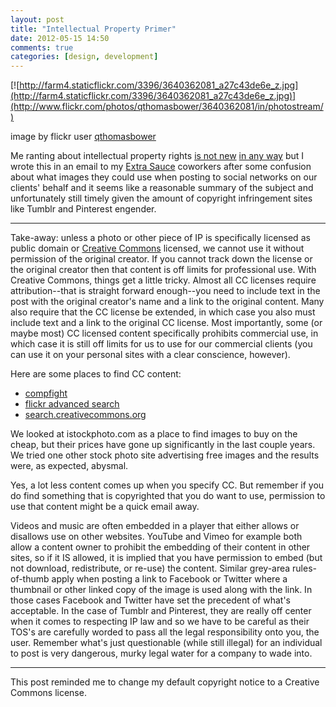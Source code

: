 ```yaml
---
layout: post
title: "Intellectual Property Primer"
date: 2012-05-15 14:50
comments: true
categories: [design, development]
---
```


[![http://farm4.staticflickr.com/3396/3640362081_a27c43de6e_z.jpg](http://farm4.staticflickr.com/3396/3640362081_a27c43de6e_z.jpg)](http://www.flickr.com/photos/qthomasbower/3640362081/in/photostream/)

image by flickr user [qthomasbower](http://www.flickr.com/photos/qthomasbower/)

Me ranting about intellectual property rights [is not new](http://danielsjourney.com/2009/12/30/2009-fives-part-2-fails/ "see number 1") [in any way](http://danielsjourney.com/2006/12/20/this-guy-is-a-total-wanker/) but I wrote this in an email to my [Extra Sauce](http://extrasauce.com) coworkers after some confusion about what images they could use when posting to social networks on our clients' behalf and it seems like a reasonable summary of the subject and unfortunately still timely given the amount of copyright infringement sites like Tumblr and Pinterest engender.

---

Take-away: unless a photo or other piece of IP is specifically
licensed as public domain or [Creative Commons](http://creativecommons.org) licensed, we cannot use
it without permission of the original creator. If you cannot track
down the license or the original creator then that content is off
limits for professional use. With Creative Commons, things get a
little tricky. Almost all CC licenses require attribution--that is
straight forward enough--you need to include text in the post with the
original creator's name and a link to the original content. Many also
require that the CC license be extended, in which case you also must
include text and a link to the original CC license. Most importantly,
some (or maybe most) CC licensed content specifically prohibits
commercial use, in which case it is still off limits for us to use for
our commercial clients (you can use it on your personal sites with a
clear conscience, however).

Here are some places to find CC content:

* [compfight](http://compfight.com/)
* [flickr advanced search](http://www.flickr.com/search/advanced)
* [search.creativecommons.org](http://search.creativecommons.org/)

We looked at istockphoto.com as a place to find images to
buy on the cheap, but their prices have gone up significantly in the
last couple years. We tried one other stock photo site advertising
free images and the results were, as expected, abysmal.

Yes, a lot less content comes up when you specify CC. But remember if
you do find something that is copyrighted that you do want to use,
permission to use that content might be a quick email away.

Videos and music are often embedded in a player that either allows or
disallows use on other websites. YouTube and Vimeo for example both
allow a content owner to prohibit the embedding of their content in
other sites, so if it IS allowed, it is implied that you have
permission to embed (but not download, redistribute, or re-use) the
content. Similar grey-area rules-of-thumb apply when posting a link to
Facebook or Twitter where a thumbnail or other linked copy of the
image is used along with the link. In those cases Facebook and Twitter
have set the precedent of what's acceptable. In the case of Tumblr and
Pinterest, they are really off center when it comes to respecting IP
law and so we have to be careful as their TOS's are carefully worded
to pass all the legal responsibility onto you, the user. Remember
what's just questionable (while still illegal) for an individual to
post is very dangerous, murky legal water for a company to wade into.

---

This post reminded me to change my default copyright notice to a Creative Commons license.